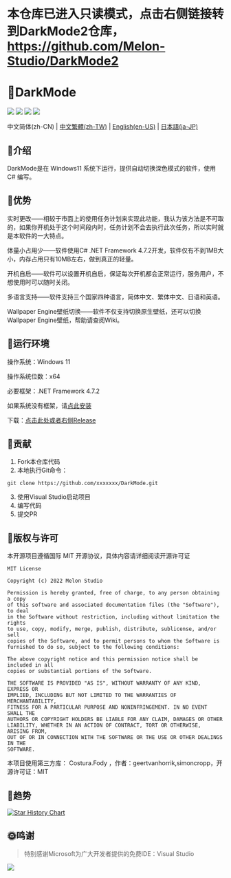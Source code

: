 # 本仓库已进入只读模式，点击右侧链接转到DarkMode2仓库，https://github.com/Melon-Studio/DarkMode2
# 🌙DarkMode

![](https://shields.io/badge/license-MIT-green) ![](https://img.shields.io/github/stars/Melon-Studio/DarkMode) ![](https://img.shields.io/github/issues/Melon-Studio/DarkMode) ![](https://img.shields.io/github/forks/Melon-Studio/DarkMode)

中文简体(zh-CN) | [中文繁體(zh-TW)](README_zh-TW.md) | [English(en-US)](README_EN.md) | [日本語(ja-JP)](README_JP.md)

## 📂介绍

DarkMode是在 Windows11 系统下运行，提供自动切换深色模式的软件，使用 C# 编写。



## 🧡优势

实时更改——相较于市面上的使用任务计划来实现此功能，我认为该方法是不可取的，如果你开机处于这个时间段内时，任务计划不会去执行此次任务，所以实时就是本软件的一大特点。

体量小占用少——软件使用C# .NET Framework 4.7.2开发，软件仅有不到1MB大小，内存占用只有10MB左右，做到真正的轻量。

开机自启——软件可以设置开机自启，保证每次开机都会正常运行，服务用户，不想使用时可以随时关闭。

多语言支持——软件支持三个国家四种语言，简体中文、繁体中文、日语和英语。

Wallpaper Engine壁纸切换——软件不仅支持切换原生壁纸，还可以切换Wallpaper Engine壁纸，帮助请查阅Wiki。



## 📀运行环境

操作系统：Windows 11

操作系统位数：x64

必要框架：.NET Framework 4.7.2

如果系统没有框架，请[点此安装](https://dotnet.microsoft.com/en-us/download/dotnet-framework/thank-you/net472-web-installer)

下载：[点击此处或者右侧Release](https://github.com/Melon-Studio/DarkMode/releases)



## 🎉贡献

1. Fork本仓库代码
2. 本地执行Git命令：

```shell
git clone https://github.com/xxxxxxx/DarkMode.git
```

3. 使用Visual Studio启动项目
4. 编写代码
5. 提交PR



## 🧷版权与许可

本开源项目遵循国际 MIT 开源协议，具体内容请详细阅读开源许可证

```
MIT License

Copyright (c) 2022 Melon Studio

Permission is hereby granted, free of charge, to any person obtaining a copy
of this software and associated documentation files (the "Software"), to deal
in the Software without restriction, including without limitation the rights
to use, copy, modify, merge, publish, distribute, sublicense, and/or sell
copies of the Software, and to permit persons to whom the Software is
furnished to do so, subject to the following conditions:

The above copyright notice and this permission notice shall be included in all
copies or substantial portions of the Software.

THE SOFTWARE IS PROVIDED "AS IS", WITHOUT WARRANTY OF ANY KIND, EXPRESS OR
IMPLIED, INCLUDING BUT NOT LIMITED TO THE WARRANTIES OF MERCHANTABILITY,
FITNESS FOR A PARTICULAR PURPOSE AND NONINFRINGEMENT. IN NO EVENT SHALL THE
AUTHORS OR COPYRIGHT HOLDERS BE LIABLE FOR ANY CLAIM, DAMAGES OR OTHER
LIABILITY, WHETHER IN AN ACTION OF CONTRACT, TORT OR OTHERWISE, ARISING FROM,
OUT OF OR IN CONNECTION WITH THE SOFTWARE OR THE USE OR OTHER DEALINGS IN THE
SOFTWARE.
```

本项目使用第三方库： Costura.Fody ，作者：geertvanhorrik,simoncropp，开源许可证：MIT



## 📶趋势


[![Star History Chart](https://api.star-history.com/svg?repos=Melon-Studio/DarkMode&type=Date)](https://star-history.com/#Melon-Studio/DarkMode)

## 🌞鸣谢

> 特别感谢Microsoft为广大开发者提供的免费IDE：Visual Studio

![](https://visualstudio.microsoft.com/wp-content/uploads/2021/10/Product-Icon.svg)
